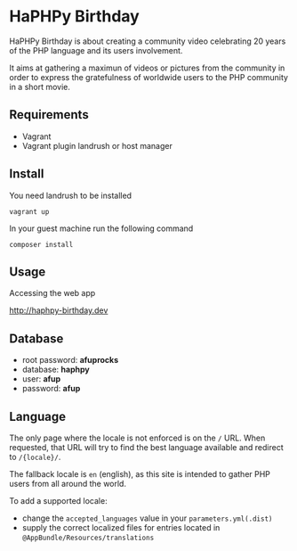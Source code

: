 # HaPHPy Birthday

HaPHPy Birthday is about creating a community video celebrating 20 years of the PHP language and its users involvement.

It aims at gathering a maximun of videos or pictures from the community in order to express the gratefulness of worldwide users to the PHP community in a short movie.

## Requirements

* Vagrant
* Vagrant plugin landrush or host manager

## Install

You need landrush to be installed

```
vagrant up
```

In your guest machine run the following command
```
composer install
```

## Usage

Accessing the web app

http://haphpy-birthday.dev

## Database

* root password: __afuprocks__
* database: __haphpy__
* user: __afup__
* password: __afup__


## Language

The only page where the locale is not enforced is on the `/` URL. When requested, that URL will try to find the best language available and redirect to `/{locale}/`.

The fallback locale is `en` (english), as this site is intended to gather PHP users from all around the world.

To add a supported locale:
* change the `accepted_languages` value in your `parameters.yml(.dist)`
* supply the correct localized files for entries located in `@AppBundle/Resources/translations`
